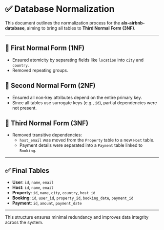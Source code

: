 # ✅ Database Normalization

This document outlines the normalization process for the **alx-airbnb-database**, aiming to bring all tables to **Third Normal Form (3NF)**.

---

## 🔹 First Normal Form (1NF)

- Ensured atomicity by separating fields like `location` into `city` and `country`.
- Removed repeating groups.

## 🔹 Second Normal Form (2NF)

- Ensured all non-key attributes depend on the entire primary key.
- Since all tables use surrogate keys (e.g., `id`), partial dependencies were not present.

## 🔹 Third Normal Form (3NF)

- Removed transitive dependencies:
  - `host_email` was moved from the `Property` table to a new `Host` table.
  - Payment details were separated into a `Payment` table linked to `Booking`.

---

## ✅ Final Tables

- **User**: `id`, `name`, `email`
- **Host**: `id`, `name`, `email`
- **Property**: `id`, `name`, `city`, `country`, `host_id`
- **Booking**: `id`, `user_id`, `property_id`, `booking_date`, `payment_id`
- **Payment**: `id`, `amount`, `payment_date`

---

This structure ensures minimal redundancy and improves data integrity across the system.
